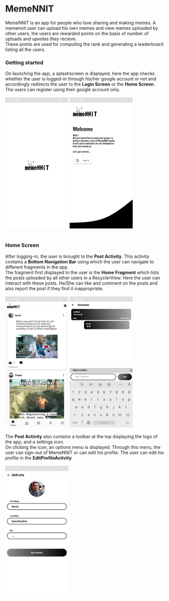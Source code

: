 # MemeNNIT
MemeNNIT is an app for people who love sharing and making memes.
A memennit user can upload his own memes and view memes uploaded by other users,
the users are rewarded points on the basis of number of uploads and upvotes they recieve.
<br>
These points are used for computing the rank and generating a leaderboard listing all the users.

### Getting started
On launching the app, a splashscreen is displayed, here the app checks whether the user is logged-in through his/her google account
or not and accordingly redirects the user to the **Login Screen** or the **Home Screen**.
<br>
The users can register using their google account only.
<br>
<br>
<img src="https://github.com/harshh3010/MemeNNIT/blob/master/AppScreenshots/SplashScreen.jpg" width="200">
<img src="https://github.com/harshh3010/MemeNNIT/blob/master/AppScreenshots/LoginScreen.jpg" width="200">
<br>
<br>
 
 ### Home Screen
 After logging-in, the user is brought to the **Post Activity**. This activity contains a **Bottom Navigation Bar** using 
 which the user can navigate to different fragments in the app.
 <br>
 The fragment first displayed to the user is the **Home Fragment** which lists the posts uploaded by all other users in a RecyclerView.
 Here the user can interact with these posts. He/She can like and comment on the posts and also report the post if they find it inappropriate.
 <br>
 <br>
 <img src="https://github.com/harshh3010/MemeNNIT/blob/master/AppScreenshots/HomeFragment.jpg" width="200">
  <img src="https://github.com/harshh3010/MemeNNIT/blob/master/AppScreenshots/CommentsActivity.jpg" width="200">
  <br>
  <br>
  The **Post Activity** also contains a toolbar at the top displaying the logo of the app, and a settings icon.
  <br>
  On clicking the icon, an options menu is displayed. Through this menu, the user can sign-out of MemeNNIT or can edit his profile.
  The user can edit his profile in the **EditProfileActivity**
  <br>
  <br>
 <img src="https://github.com/harshh3010/MemeNNIT/blob/master/AppScreenshots/EditProfileActivity.jpg" width="200">  
